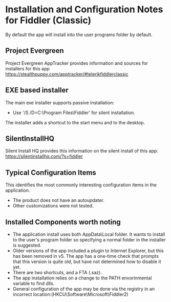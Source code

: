 # Installation and Configuration Notes for Fiddler (Classic)

By default the app will install into the user programs folder by default.

## Project Evergreen
Project Evergreen AppTracker provides information and sources for installers for this app https://stealthpuppy.com/apptracker/#telerikfiddlerclassic 


## EXE based installer


The main exe installer supports passive installation:
* Use '/S /D=C:\Program Files\Fiddler' for silent installation.

The installer adds a shortcut to the start menu and to the desktop.

## SilentInstallHQ
Silent Install HQ provides this information on the silent install of this app: https://silentinstallhq.com/?s=fiddler 

## Typical Configuration Items 

This identifies the most commonly interesting configuration items in the application.

* The product does not have an autoupdater.
* Other customizations were not tested.

## Installed Components worth noting

* The application install uses both AppData\Local folder.  It wants to install to the user's program folder so specifying a normal folder in the installer is suggested.
* Older versions of the app included a plugin to Internet Explorer, but this has been removed in v5.
The app has a one-time check that prompts that this version is quite old, but have not determined how to disable it yet.
* There are two shortcuts, and a FTA (.saz).
* The app installation relies on a change to the PATH envorinmental variable to find dlls.
* General configuration of the app may be done via the registry in an incorrect location:(HKCU\Software\Microsoft\Fiddler2)